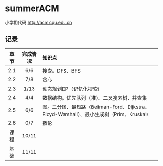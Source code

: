 ﻿# summerACM
小学期代码
http://acm.cqu.edu.cn

## 记录
|章节|完成情况|知识点|
|:---:|:---:|:---|
|2.1|6/6|搜索。DFS、BFS|
|2.2 |7/8   |贪心|
|2.3  |1/13  |动态规划DP（记忆化搜索）|
|2.4  |4/4   |数据结构。优先队列（堆）、二叉搜索树、并查集|
|2.5  |6/6   |图。二分图、最短路（Bellman-Ford、Dijkstra、Floyd-Warshall）、最小生成树（Prim、Kruskal）|
|2.6  |0/7   |数论|
|课程 |10/11||
|基础 |11/11||
